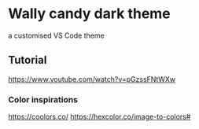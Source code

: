 # Wally candy dark theme
a customised VS Code theme 

## Tutorial
https://www.youtube.com/watch?v=pGzssFNtWXw

### Color inspirations
https://coolors.co/
https://hexcolor.co/image-to-colors# 
